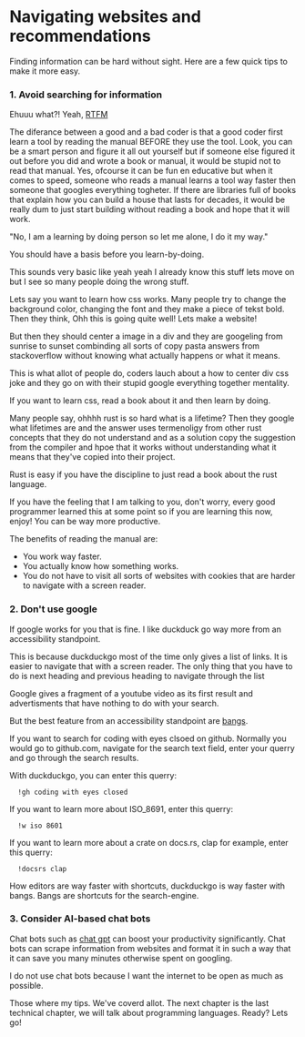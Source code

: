 # Navigating websites and recommendations

Finding information can be hard without sight.
Here are a few  quick tips to make it more easy.

### 1. Avoid searching for information

Ehuuu what?! Yeah, [RTFM](https://en.wikipedia.org/wiki/RTFM)

The diferance between a good and a bad coder is that a good coder first learn a tool by reading the manual BEFORE they use the tool.
Look, you can be a smart person and figure it all out yourself but if someone else figured it out before you did and wrote a book or manual, it would be stupid not to read that manual.
Yes, ofcourse it can be fun en educative but when it comes to speed, someone who reads a manual learns a tool way faster then someone that googles everything togheter.
If there are libraries full of books that explain how you can build a house that lasts for decades, it would be really dum to just start building without reading a book and hope that it will work.

"No, I am a learning by doing person so let me alone, I do it my way."

You should have a basis before you learn-by-doing.

This sounds very basic like yeah yeah I already know this stuff lets move on but I see so many people doing the wrong stuff.

Lets say you want to learn how css works.
Many people try to change the background color, changing the font and they make a piece of tekst bold.
Then they think, Ohh this is going quite well! Lets make a website!

But then they should center a image in a div and they are googeling from sunrise to sunset combinding all sorts of copy pasta answers from stackoverflow without knowing what actually happens or what it means.

This is what allot of people do, coders lauch about a how to center div css joke and they go on with their stupid google everything together mentality.

If you want to learn css, read a book about it and then learn by doing.

Many people say, ohhhh rust is so hard what is a lifetime?
Then they google what lifetimes are and the answer uses termenoligy from other rust concepts that they do not understand and as a solution copy the suggestion from the compiler and hpoe that it works without understanding what it means that they've copied into their project.

Rust is easy if you have the discipline to just read a book about the rust language.

If you have the feeling that I am talking to you, don't worry, every good programmer learned this at some point so if you are learning this now, enjoy! You can be way more productive.

The benefits of reading the manual are:

- You work way faster.
- You actually know how something works.
- You do not have to visit all sorts of websites with cookies that are harder to navigate with a screen reader.

### 2. Don't use google

If google works for you that is fine.
I like duckduck go way more from an accessibility standpoint.

This is because duckduckgo most of the time only gives a list of links.
It is easier to navigate that with a screen reader. 
The only thing that you have to do is next heading and previous heading to navigate through the list

Google gives a fragment of a youtube video as its first result and advertisments that have nothing to do with your search.

But the best feature from an accessibility standpoint are [bangs](https://duckduckgo.com/bangs).

If you want to search for coding with eyes clsoed on github.
Normally you would go to github.com, navigate for the search text field, enter your querry and go through the search results.

With duckduckgo, you can enter this querry:

```
  !gh coding with eyes closed
```

If you want to learn more about ISO_8691, enter this querry:

```
  !w iso 8601
```

If you want to learn more about a crate on docs.rs, clap for example, enter this querry:

```
  !docsrs clap
```

How editors are way faster with shortcuts, duckduckgo is way faster with bangs. 
Bangs are shortcuts for the search-engine.

### 3. Consider AI-based chat bots

Chat bots such as [chat gpt](https://openai.com/chatgpt) can boost your productivity significantly.
Chat bots can scrape information from websites and format it in such a way that it can save you many minutes otherwise spent on googling.

I do not use chat bots because I want the internet to be open as much as possible.


Those where my tips. We've coverd allot. The next chapter is the last technical chapter, we will talk about programming languages.
Ready? Lets go!
